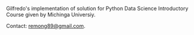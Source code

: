 Gilfredo's implementation of solution for Python Data Science Introductory Course given by Michinga Universiy.

Contact: remong89@gmail.com.
